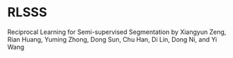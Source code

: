 # RLSSS
Reciprocal Learning for Semi-supervised Segmentation
by Xiangyun Zeng, Rian Huang, Yuming Zhong, Dong Sun, Chu Han, Di Lin, Dong Ni, and Yi Wang 
